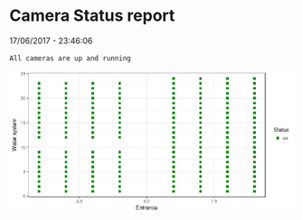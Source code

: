 Camera Status report
================
17/06/2017 - 23:46:06

    All cameras are up and running

![](camreport_files/figure-markdown_github/unnamed-chunk-2-1.png)
